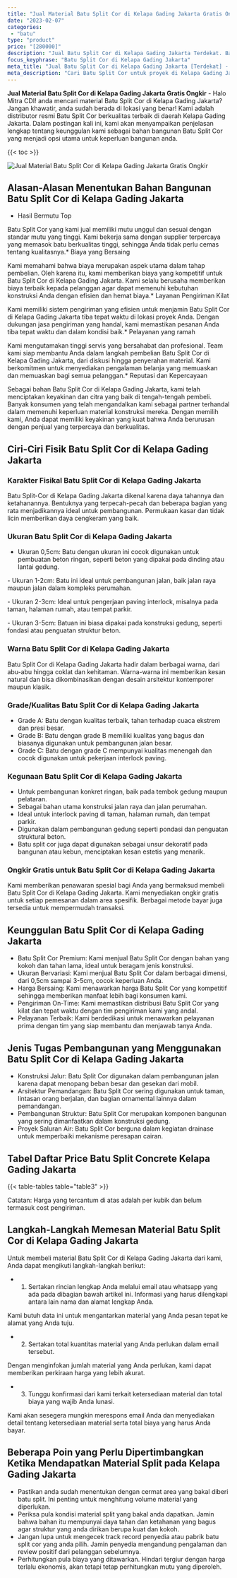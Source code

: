 ```yaml
---
title: "Jual Material Batu Split Cor di Kelapa Gading Jakarta Gratis Ongkir"
date: "2023-02-07"
categories:
 - "batu"
type: "product"
price: "[280000]"
description: "Jual Batu Split Cor di Kelapa Gading Jakarta Terdekat. Batu Split Cor ini sering dipakai dalam proyek konstruksi sebagai material cor beton yang berkualitas dan awet. Kontak kami untuk mendapatkan informasi lebih lanjut."
focus_keyphrase: "Batu Split Cor di Kelapa Gading Jakarta"
meta_title: "Jual Batu Split Cor di Kelapa Gading Jakarta [Terdekat] - CDI"
meta_description: "Cari Batu Split Cor untuk proyek di Kelapa Gading Jakarta? Kami menawarkan Batu Split Cor berkualitas untuk material cor beton. Dapatkan penawaran terbaik sekarang."
---
```


**Jual Material Batu Split Cor di Kelapa Gading Jakarta Gratis Ongkir** - Halo Mitra CDI! anda mencari material Batu Split Cor di Kelapa Gading Jakarta? Jangan khawatir, anda sudah berada di lokasi yang benar! Kami adalah distributor resmi Batu Split Cor berkualitas terbaik di daerah Kelapa Gading Jakarta. Dalam postingan kali ini, kami akan menyampaikan penjelasan lengkap tentang keunggulan kami sebagai bahan bangunan Batu Split Cor yang menjadi opsi utama untuk keperluan bangunan anda.

{{< toc >}}

![Jual Material Batu Split Cor di Kelapa Gading Jakarta Gratis Ongkir](/images/batu/batu-split-20.jpg)

## Alasan-Alasan Menentukan Bahan Bangunan Batu Split Cor di Kelapa Gading Jakarta

*   Hasil Bermutu Top

Batu Split Cor yang kami jual memiliki mutu unggul dan sesuai dengan standar mutu yang tinggi. Kami bekerja sama dengan supplier terpercaya yang memasok batu berkualitas tinggi, sehingga Anda tidak perlu cemas tentang kualitasnya.*   Biaya yang Bersaing

Kami memahami bahwa biaya merupakan aspek utama dalam tahap pembelian. Oleh karena itu, kami memberikan biaya yang kompetitif untuk Batu Split Cor di Kelapa Gading Jakarta. Kami selalu berusaha memberikan biaya terbaik kepada pelanggan agar dapat memenuhi kebutuhan konstruksi Anda dengan efisien dan hemat biaya.*   Layanan Pengiriman Kilat

Kami memiliki sistem pengiriman yang efisien untuk menjamin Batu Split Cor di Kelapa Gading Jakarta tiba tepat waktu di lokasi proyek Anda. Dengan dukungan jasa pengiriman yang handal, kami memastikan pesanan Anda tiba tepat waktu dan dalam kondisi baik.*   Pelayanan yang ramah

Kami mengutamakan tinggi servis yang bersahabat dan profesional. Team kami siap membantu Anda dalam langkah pembelian Batu Split Cor di Kelapa Gading Jakarta, dari diskusi hingga penyerahan material. Kami berkomitmen untuk menyediakan pengalaman belanja yang memuaskan dan memuaskan bagi semua pelanggan.*   Reputasi dan Kepercayaan

Sebagai bahan Batu Split Cor di Kelapa Gading Jakarta, kami telah menciptakan keyakinan dan citra yang baik di tengah-tengah pembeli. Banyak konsumen yang telah mengandalkan kami sebagai partner terhandal dalam memenuhi keperluan material konstruksi mereka. Dengan memilih kami, Anda dapat memiliki keyakinan yang kuat bahwa Anda berurusan dengan penjual yang terpercaya dan berkualitas. 

## Ciri-Ciri Fisik Batu Split Cor di Kelapa Gading Jakarta

### Karakter Fisikal Batu Split Cor di Kelapa Gading Jakarta

Batu Split-Cor di Kelapa Gading Jakarta dikenal karena daya tahannya dan ketahanannya. Bentuknya yang terpecah-pecah dan beberapa bagian yang rata menjadikannya ideal untuk pembangunan. Permukaan kasar dan tidak licin memberikan daya cengkeram yang baik.

### Ukuran Batu Split Cor di Kelapa Gading Jakarta

- Ukuran 0,5cm: Batu dengan ukuran ini cocok digunakan untuk pembuatan beton ringan, seperti beton yang dipakai pada dinding atau lantai gedung.  

\- Ukuran 1-2cm: Batu ini ideal untuk pembangunan jalan, baik jalan raya maupun jalan dalam kompleks perumahan.  

\- Ukuran 2-3cm: Ideal untuk pengerjaan paving interlock, misalnya pada taman, halaman rumah, atau tempat parkir.  

\- Ukuran 3-5cm: Batuan ini biasa dipakai pada konstruksi gedung, seperti fondasi atau penguatan struktur beton.

### Warna Batu Split Cor di Kelapa Gading Jakarta

Batu Split Cor di Kelapa Gading Jakarta hadir dalam berbagai warna, dari abu-abu hingga coklat dan kehitaman. Warna-warna ini memberikan kesan natural dan bisa dikombinasikan dengan desain arsitektur kontemporer maupun klasik.

### Grade/Kualitas Batu Split Cor di Kelapa Gading Jakarta

*   Grade A: Batu dengan kualitas terbaik, tahan terhadap cuaca ekstrem dan presi besar.
*   Grade B: Batu dengan grade B memiliki kualitas yang bagus dan biasanya digunakan untuk pembangunan jalan besar.
*   Grade C: Batu dengan grade C mempunyai kualitas menengah dan cocok digunakan untuk pekerjaan interlock paving.

### Kegunaan Batu Split Cor di Kelapa Gading Jakarta

*   Untuk pembangunan konkret ringan, baik pada tembok gedung maupun pelataran.
*   Sebagai bahan utama konstruksi jalan raya dan jalan perumahan.
*   Ideal untuk interlock paving di taman, halaman rumah, dan tempat parkir.
*   Digunakan dalam pembangunan gedung seperti pondasi dan penguatan struktural beton.
*   Batu split cor juga dapat digunakan sebagai unsur dekoratif pada bangunan atau kebun, menciptakan kesan estetis yang menarik.

### Ongkir Gratis untuk Batu Split Cor di Kelapa Gading Jakarta

Kami memberikan penawaran spesial bagi Anda yang bermaksud membeli Batu Split Cor di Kelapa Gading Jakarta. Kami menyediakan ongkir gratis untuk setiap pemesanan dalam area spesifik. Berbagai metode bayar juga tersedia untuk mempermudah transaksi.

## Keunggulan Batu Split Cor di Kelapa Gading Jakarta

*   Batu Split Cor Premium: Kami menjual Batu Split Cor dengan bahan yang kokoh dan tahan lama, ideal untuk beragam jenis konstruksi.
*   Ukuran Bervariasi: Kami menjual Batu Split Cor dalam berbagai dimensi, dari 0,5cm sampai 3-5cm, cocok keperluan Anda.
*   Harga Bersaing: Kami menawarkan harga Batu Split Cor yang kompetitif sehingga memberikan manfaat lebih bagi konsumen kami.
*   Pengiriman On-Time: Kami memastikan distribusi Batu Split Cor yang kilat dan tepat waktu dengan tim pengiriman kami yang andal.
*   Pelayanan Terbaik: Kami berdedikasi untuk menawarkan pelayanan prima dengan tim yang siap membantu dan menjawab tanya Anda.

## Jenis Tugas Pembangunan yang Menggunakan Batu Split Cor di Kelapa Gading Jakarta

*   Konstruksi Jalur: Batu Split Cor digunakan dalam pembangunan jalan karena dapat menopang beban besar dan gesekan dari mobil.
*   Arsitektur Pemandangan: Batu Split Cor sering digunakan untuk taman, lintasan orang berjalan, dan bagian ornamental lainnya dalam pemandangan.
*   Pembangunan Struktur: Batu Split Cor merupakan komponen bangunan yang sering dimanfaatkan dalam konstruksi gedung.
*   Proyek Saluran Air: Batu Split Cor berguna dalam kegiatan drainase untuk memperbaiki mekanisme peresapan cairan.

## Tabel Daftar Price Batu Split Concrete Kelapa Gading Jakarta

{{< table-tables table="table3" >}}

Catatan: Harga yang tercantum di atas adalah per kubik dan belum termasuk cost pengiriman.

## Langkah-Langkah Memesan Material Batu Split Cor di Kelapa Gading Jakarta

Untuk membeli material Batu Split Cor di Kelapa Gading Jakarta dari kami, Anda dapat mengikuti langkah-langkah berikut:

*   1. Sertakan rincian lengkap Anda melalui email atau whatsapp yang ada pada dibagian bawah artikel ini. Informasi yang harus dilengkapi antara lain nama dan alamat lengkap Anda.

Kami butuh data ini untuk mengantarkan material yang Anda pesan tepat ke alamat yang Anda tuju.
*   2. Sertakan total kuantitas material yang Anda perlukan dalam email tersebut.

Dengan menginfokan jumlah material yang Anda perlukan, kami dapat memberikan perkiraan harga yang lebih akurat.
*   3. Tunggu konfirmasi dari kami terkait ketersediaan material dan total biaya yang wajib Anda lunasi.

Kami akan sesegera mungkin merespons email Anda dan menyediakan detail tentang ketersediaan material serta total biaya yang harus Anda bayar.

## Beberapa Poin yang Perlu Dipertimbangkan Ketika Mendapatkan Material Split pada Kelapa Gading Jakarta

*   Pastikan anda sudah menentukan dengan cermat area yang bakal diberi batu split. Ini penting untuk menghitung volume material yang diperlukan.
*   Periksa pula kondisi material split yang bakal anda dapatkan. Jamin bahwa bahan itu mempunyai daya tahan dan ketahanan yang bagus agar struktur yang anda dirikan berupa kuat dan kokoh.
*   Jangan lupa untuk mengecek track record penyedia atau pabrik batu split cor yang anda pilih. Jamin penyedia mengandung pengalaman dan review positif dari pelanggan sebelumnya.
*   Perhitungkan pula biaya yang ditawarkan. Hindari tergiur dengan harga terlalu ekonomis, akan tetapi tetap perhitungkan mutu yang diperoleh.